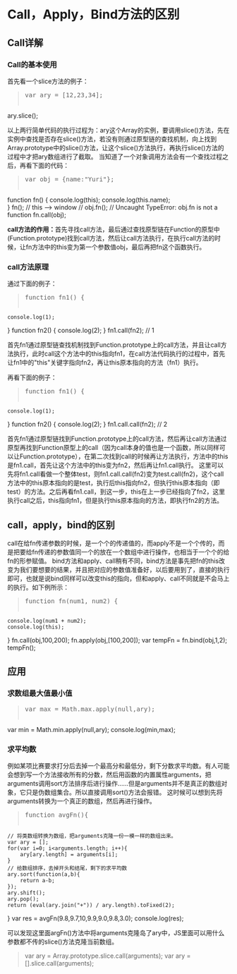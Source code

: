 # Call，Apply，Bind方法的区别
## Call详解
### Call的基本使用
首先看一个slice方法的例子：

> <pre>var ary = [12,23,34];
ary.slice();</pre>

以上两行简单代码的执行过程为：ary这个Array的实例，要调用slice()方法，先在实例中查找是否存在slice()方法，若没有则通过原型链的查找机制，向上找到Array.prototype中的slice()方法，让这个slice()方法执行，再执行slice()方法的过程中才把ary数组进行了截取。
当知道了一个对象调用方法会有一个查找过程之后，再看下面的代码：

> <pre>var obj = {name:"Yuri"};
function fn() {
    console.log(this);
    console.log(this.name);   
}
fn();  // this --> window
// obj.fn(); // Uncaught TypeError: obj.fn is not a function
fn.call(obj);</pre>

<strong>call方法的作用：</strong>首先寻找call方法，最后通过查找原型链在Function的原型中(Function.prototype)找到call方法，然后让call方法执行，在执行call方法的时候，让fn方法中的this变为第一个参数值obj，最后再把fn这个函数执行。

### call方法原理
通过下面的例子：

> <pre>function fn1() {
    console.log(1);
}
function fn2() {
    console.log(2);
}
fn1.call(fn2); // 1</pre>

首先fn1通过原型链查找机制找到Function.prototype上的call方法，并且让call方法执行，此时call这个方法中的this指向fn1，在call方法代码执行的过程中，首先让fn1中的"this"关键字指向fn2，再让this原本指向的方法（fn1）执行。

再看下面的例子：
> <pre>function fn1() {
    console.log(1);
}
function fn2() {
    console.log(2);
}
fn1.call.call(fn2); // 2</pre>

首先fn1通过原型链找到Function.prototype上的call方法，然后再让call方法通过原型再找到Function原型上的call（因为call本身的值也是一个函数，所以同样可以让Function.prototype），在第二次找到call的时候再让方法执行，方法中的this是fn1.call，首先让这个方法中的this变为fn2，然后再让fn1.call执行。
这里可以先将fn1.call看做一个整体test，则fn1.call.call(fn2)变为test.call(fn2)，这个call方法中的this原本指向的是test，执行后this指向fn2，但执行this原本指向（即test）的方法。之后再看fn1.call，到这一步，this在上一步已经指向了fn2，这里执行call之后，this指向fn1，但是执行this原本指向的方法，即执行fn2的方法。

## call，apply，bind的区别
call在给fn传递参数的时候，是一个个的传递值的，而apply不是一个个传的，而是把要给fn传递的参数值同一个的放在一个数组中进行操作，也相当于一个个的给fn的形参赋值。
bind方法和apply、call稍有不同，bind方法是事先把fn的this改变为我们要想要的结果，并且把对应的参数值准备好，以后要用到了，直接的执行即可，也就是说bind同样可以改变this的指向，但和apply、call不同就是不会马上的执行。如下例所示：

> <pre>function fn(num1, num2) {
    console.log(num1 + num2);
    console.log(this);
}
fn.call(obj,100,200);
fn.apply(obj,[100,200]);
var tempFn = fn.bind(obj,1,2);
tempFn();</pre>

## 应用
### 求数组最大值最小值

> <pre>var max = Math.max.apply(null,ary);
var min = Math.min.apply(null,ary);
console.log(min,max);</pre>

### 求平均数
例如某项比赛要求打分后去掉一个最高分和最低分，剩下分数求平均数。有人可能会想到写一个方法接收所有的分数，然后用函数的内置属性arguments，把arguments调用sort方法排序后进行操作……但是arguments并不是真正的数组对象，它只是伪数组集合。所以直接调用sort()方法会报错。
这时候可以想到先将arguments转换为一个真正的数组，然后再进行操作。

> <pre>function avgFn(){
    // 将类数组转换为数组，把arguments克隆一份一模一样的数组出来。
    var ary = [];
    for(var i=0; i<arguments.length; i++){
        ary[ary.length] = arguments[i];
    }
    // 给数组排序，去掉开头和结尾，剩下的求平均数
    ary.sort(function(a,b){
        return a-b;
    });
    ary.shift();
    ary.pop();
    return (eval(ary.join("+")) / ary.length).toFixed(2);
}
var res = avgFn(9.8,9.7,10,9.9,9.0,9.8,3.0);
console.log(res);</pre>

可以发现这里面argFn()方法中将arguments克隆岛了ary中，JS里面可以用什么参数都不传的slice()方法克隆当前数组。

> var ary = Array.prototype.slice.call(arguments);
> var ary = [].slice.call(arguments);

